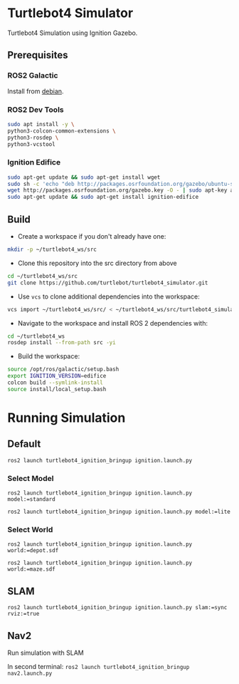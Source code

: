 # Turtlebot4 Simulator

Turtlebot4 Simulation using Ignition Gazebo.

## Prerequisites

### ROS2 Galactic

Install from [debian](https://docs.ros.org/en/galactic/Installation/Ubuntu-Install-Debians.html).

### ROS2 Dev Tools

```bash
sudo apt install -y \
python3-colcon-common-extensions \
python3-rosdep \
python3-vcstool
```

### Ignition Edifice

```bash
sudo apt-get update && sudo apt-get install wget
sudo sh -c 'echo "deb http://packages.osrfoundation.org/gazebo/ubuntu-stable `lsb_release -cs` main" > /etc/apt/sources.list.d/gazebo-stable.list'
wget http://packages.osrfoundation.org/gazebo.key -O - | sudo apt-key add -
sudo apt-get update && sudo apt-get install ignition-edifice
```

## Build

- Create a workspace if you don't already have one:

```bash
mkdir -p ~/turtlebot4_ws/src
```

- Clone this repository into the src directory from above

```bash
cd ~/turtlebot4_ws/src
git clone https://github.com/turtlebot/turtlebot4_simulator.git
```

- Use `vcs` to clone additional dependencies into the workspace:

```bash
vcs import ~/turtlebot4_ws/src/ < ~/turtlebot4_ws/src/turtlebot4_simulator/dependencies.repos
```

- Navigate to the workspace and install ROS 2 dependencies with:

```bash
cd ~/turtlebot4_ws
rosdep install --from-path src -yi
```

- Build the workspace:

```bash
source /opt/ros/galactic/setup.bash
export IGNITION_VERSION=edifice
colcon build --symlink-install
source install/local_setup.bash
```

# Running Simulation

## Default
`ros2 launch turtlebot4_ignition_bringup ignition.launch.py`

### Select Model
`ros2 launch turtlebot4_ignition_bringup ignition.launch.py model:=standard`

`ros2 launch turtlebot4_ignition_bringup ignition.launch.py model:=lite`

### Select World
`ros2 launch turtlebot4_ignition_bringup ignition.launch.py world:=depot.sdf`

`ros2 launch turtlebot4_ignition_bringup ignition.launch.py world:=maze.sdf`

## SLAM
`ros2 launch turtlebot4_ignition_bringup ignition.launch.py slam:=sync rviz:=true`

## Nav2

Run simulation with SLAM

In second terminal:
`ros2 launch turtlebot4_ignition_bringup nav2.launch.py`
